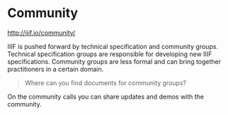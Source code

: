 # Community

http://iiif.io/community/

<!-- #backlog:700 write community section -->

IIIF is pushed forward by technical specification and community groups. Technical specification groups are responsible for developing new IIIF specifications. Community groups are less formal and can bring together practitioners in a certain domain.

> Where can you find documents for community groups?

On the community calls you can share updates and demos with the community.
